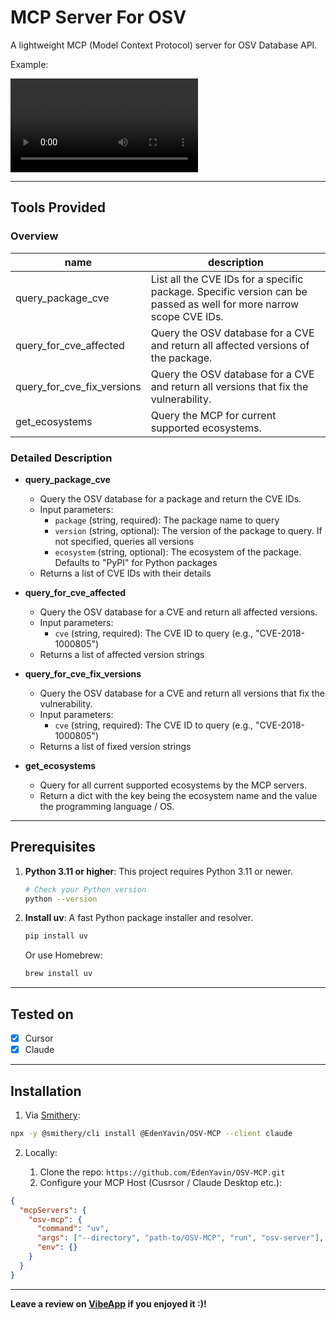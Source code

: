 
# MCP Server For OSV 

A lightweight MCP (Model Context Protocol) server for OSV Database API.

Example:

![demo](assets/demo.mov)


---
## Tools Provided

### Overview
|name|description|
|---|---|
|query_package_cve|List all the CVE IDs for a specific package. Specific version can be passed as well for more narrow scope CVE IDs.|
|query_for_cve_affected|Query the OSV database for a CVE and return all affected versions of the package.|
|query_for_cve_fix_versions|Query the OSV database for a CVE and return all versions that fix the vulnerability.|
|get_ecosystems|Query the MCP for current supported ecosystems.

### Detailed Description

- **query_package_cve**
  - Query the OSV database for a package and return the CVE IDs.
  - Input parameters:
    - `package` (string, required): The package name to query
    - `version` (string, optional): The version of the package to query. If not specified, queries all versions
    - `ecosystem` (string, optional): The ecosystem of the package. Defaults to "PyPI" for Python packages
  - Returns a list of CVE IDs with their details

- **query_for_cve_affected**
  - Query the OSV database for a CVE and return all affected versions.
  - Input parameters:
    - `cve` (string, required): The CVE ID to query (e.g., "CVE-2018-1000805")
  - Returns a list of affected version strings

- **query_for_cve_fix_versions**
  - Query the OSV database for a CVE and return all versions that fix the vulnerability.
  - Input parameters:
    - `cve` (string, required): The CVE ID to query (e.g., "CVE-2018-1000805")
  - Returns a list of fixed version strings

- **get_ecosystems**
  - Query for all current supported ecosystems by the MCP servers.
  - Return a dict with the key being the ecosystem name and the value the programming language / OS.

---

## Prerequisites

1. **Python 3.11 or higher**: This project requires Python 3.11 or newer.
   ```bash
   # Check your Python version
   python --version
   ```

2. **Install uv**: A fast Python package installer and resolver.
   ```bash
   pip install uv
   ```
   Or use Homebrew:
   ```bash
   brew install uv
   ```

---

## Tested on

- [X] Cursor
- [X] Claude

---
## Installation


1. Via [Smithery](https://smithery.ai/server/@EdenYavin/OSV-MCP):
```bash
npx -y @smithery/cli install @EdenYavin/OSV-MCP --client claude
```

2. Locally:

    1. Clone the repo: ```https://github.com/EdenYavin/OSV-MCP.git```
    2. Configure your MCP Host (Cusrsor / Claude Desktop etc.):

```json
{
  "mcpServers": {
    "osv-mcp": {
      "command": "uv",
      "args": ["--directory", "path-to/OSV-MCP", "run", "osv-server"],
      "env": {}
    }
  }
}

```

---

**Leave a review on [VibeApp](https://www.vibeapp.store/app/vulnerability-osv-mcp-server)
if you enjoyed it :)!**